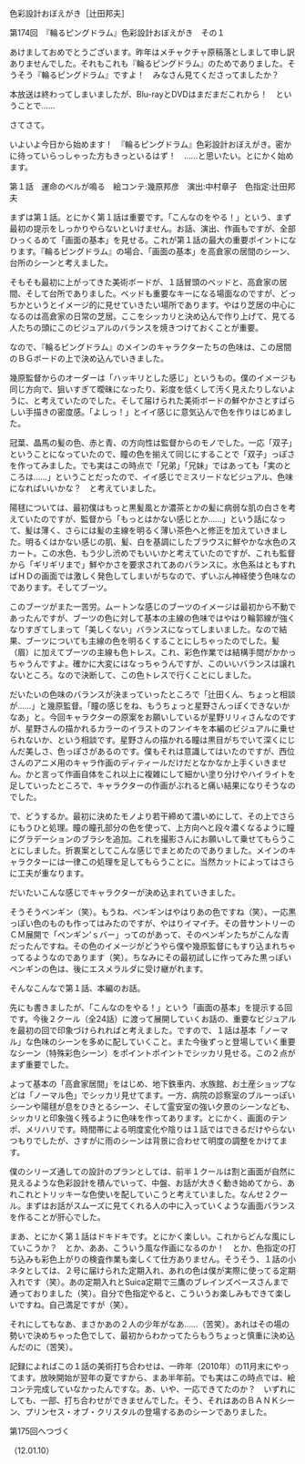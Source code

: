 <!-- source: http://web.archive.org/web/20250215190716/http://www.style.fm/as/05_column/tsujita/tsujita174.shtml -->

色彩設計おぼえがき［辻田邦夫］

第174回　『輪るピングドラム』色彩設計おぼえがき　その１

あけましておめでとうございます。昨年はメチャクチャ原稿落としまして申し訳ありませんでした。それもこれも『輪るピングドラム』のためでありました。そうそう『輪るピングドラム』ですよ！　みなさん見てくださってましたか？

本放送は終わってしまいましたが、Blu-rayとDVDはまだまだこれから！　ということで……

さてさて。

いよいよ今日から始めます！　『輪るピングドラム』色彩設計おぼえがき。密かに待っていらっしゃった方もきっといるはず！　……と思いたい。とにかく始めます。

第１話　運命のベルが鳴る　絵コンテ:幾原邦彦　演出:中村章子　色指定:辻田邦夫

まずは第１話。とにかく第１話は重要です。「こんなのをやる！」という、まず最初の提示をしっかりやらないといけません。お話、演出、作画もですが、全部ひっくるめて「画面の基本」を見せる。これが第１話の最大の重要ポイントになります。『輪るピングドラム』の場合、「画面の基本」を高倉家の居間のシーン、台所のシーンと考えました。

そもそも最初に上がってきた美術ボードが、１話冒頭のベッドと、高倉家の居間、そして台所でありました。ベッドも重要なキーになる場面なのですが、どっちかというとイメージ的に見せていきたい場所であります。やはり芝居の中心になるのは高倉家の日常の芝居。ここをシッカリと決め込んで作り上げて、見てる人たちの頭にこのビジュアルのバランスを焼きつけておくことが重要。

なので、『輪るピングドラム』のメインのキャラクターたちの色味は、この居間のＢＧボードの上で決め込んでいきました。

幾原監督からのオーダーは「ハッキリとした感じ」というもの。僕のイメージも同じ方向で、狙いすぎて曖昧になったり、彩度を低くして汚く見えたりしないように、と考えていたのでした。そして届けられた美術ボードの鮮やかさとすばらしい手描きの密度感。「よしっ！」とイイ感じに意気込んで色を作りはじめました。

冠葉、晶馬の髪の色、赤と青、の方向性は監督からのモノでした。一応「双子」ということになっていたので、瞳の色を揃えて同じにすることで「双子」っぽさを作ってみました。でも実はこの時点で「兄弟」「兄妹」ではあっても「実のところは……」ということだったので、イイ感じでミスリードなビジュアル、色味になればいいかな？　と考えていました。

陽毬については、最初僕はもっと黒髪風とか濃茶とかの髪に病弱な肌の白さを考えていたのですが、監督から「もっとはかない感じとか……」という話になって、髪は薄く、さらには髪の主線を明るく薄い茶色へと修正を加えていきました。明るくはかない感じの肌、髪、白を基調にしたブラウスに鮮やかな水色のスカート。この水色、もう少し渋めでもいいかと考えていたのですが、これも監督から「ギリギリまで」鮮やかさを要求されてあのバランスに。水色系はともすればＨＤの画面では激しく発色してしまいがちなので、ずいぶん神経使う色味なのであります。そしてブーツ。

このブーツがまた一苦労。ムートンな感じのブーツのイメージは最初から不動であったんですが、ブーツの色に対して基本の主線の色味ではやはり輪郭線が強くなりすぎてしまって「美しくない」バランスになってしまいました。なので結果、ブーツについても主線の色を明るくすることにしちゃったのでした。髪（眉）に加えてブーツの主線も色トレス。これ、彩色作業では結構手間がかかっちゃうんですよ。確かに大変にはなっちゃうんですが、このいいバランスは譲れないところ。なので決断して、この色トレスで行くことにしました。

だいたいの色味のバランスが決まっていったところで「辻田くん、ちょっと相談が……」と幾原監督。「瞳の感じをね、もうちょっと星野さんっぽくできないかなあ」と。今回キャラクターの原案をお願いしているが星野リリィさんなのですが、星野さんの描かれるカラーのイラストのフンイキを本編のビジュアルに乗せられないか、という相談です。星野さんの描かれる瞳は黒目がちでいて深くにじんだ美しさ、色っぽさがあるのです。僕もそれは意識してはいたのですが、西位さんのアニメ用のキャラ作画のディティールだけだとなかなか上手くいきません。かと言って作画自体をこれ以上に複雑にして細かい塗り分けやハイライトを足していったところで、キャラクターの作画がぶれると痛い結果になりそうなのでした。

で、どうするか。最初に決めたモノより若干締めて濃いめにして、その上でさらにもうひと処理。瞳の瞳孔部分の色を使って、上方向へと段々濃くなるように瞳にグラデーションのブラシを追加。これを撮影さんにお願いして乗せてもらうことにしました。折衷案としてこんな感じでまとめたのでありました。メインのキャラクターには一律この処理を足してもらうことに。当然カットによってはさらに工夫が重なります。

だいたいこんな感じでキャラクターが決め込まれていきました。

そうそうペンギン（笑）。もうね、ペンギンはやはりあの色ですね（笑）。一応黒っぽい色のものも作ってはみたのですが、やはりイマイチ。その昔サントリーのＣＭ展開で「ペンギン’ｓバー」ってのがあって、そのペンギンたちがこんな青だったんですね。その色のイメージがどうやら僕や幾原監督にもすり込まれちゃってるようなのであります（笑）。ちなみにその最初試しに作ってみた黒っぽいペンギンの色は、後にエスメラルダに受け継がれます。

そんなこんなで第１話、本編のお話。

先にも書きましたが、「こんなのをやる！」という「画面の基本」を提示する回です。今後２クール（全24話）に渡って展開していくお話の、重要なビジュアルを最初の回で印象づけられればと考えました。ですので、１話は基本「ノーマル」な色味のシーンを多めに配していくこと。また今後ずっと登場していく重要なシーン（特殊彩色シーン）をポイントポイントでシッカリ見せる。この２点がまず重要でした。

よって基本の「高倉家居間」をはじめ、地下鉄車内、水族館、お土産ショップなどは「ノーマル色」でシッカリ見せてます。一方、病院の診察室のブルーっぽいシーンや陽毬が息をひきとるシーン、そして霊安室の強い夕景のシーンなども、シッカリと印象強く残るように色味を作ってあります。とにかく、画面のテンポ、メリハリです。時間帯による明度変化や陰りは１話ではできるだけやらないつもりでしたが、さすがに雨のシーンは背景に合わせて明度の調整をかけてます。

僕のシリーズ通しての設計のプランとしては、前半１クールは割と画面が自然に見えるような色彩設計を積んでいって、中盤、お話が大きく動き始めてから、あれこれとトリッキーな色使いを配していこうと考えていました。なんせ２クール。まずはお話がスムーズに見てくれる人の中に入っていくような画面バランスを作ることが肝心でした。

まあ、とにかく第１話はドキドキです。とにかく楽しい。これからどんな風にしていこうか？　とか、ああ、こういう風な作画になるのか！　とか、色指定の打ち込みも彩色上がりの検査作業も楽しくて仕方ありません。そうそう、１話の小ネタとしては、２号に届けられた定期入れ、あれの色は僕が実際に使ってる定期入れです（笑）。あの定期入れとSuica定期で三鷹のブレインズベースさんまで通っておりました（笑）。自分で色指定やると、こういうお楽しみもできて楽しいですね。自己満足ですが（笑）。

それにしてもなあ、まさかあの２人の少年がなあ……（苦笑）。あれはその場の勢いで決めちゃった色でして、最初からわかってたらもうちょっと慎重に決め込んだのに（苦笑）。

記録によればこの１話の美術打ち合わせは、一昨年（2010年）の11月末にやってます。放映開始が翌年の夏ですから、まあ半年前。でも実はこの時点では、絵コンテ完成していなかったんですな。あ、いや、一応できてたのか？　いずれにしても、一部、打ち合わせができませんでした。そう、それはあのＢＡＮＫシーン、プリンセス・オブ・クリスタルの登場するあのシーンでありました。

第175回へつづく

（12.01.10）
